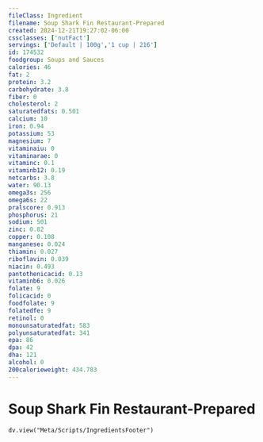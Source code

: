 ```yaml
---
fileClass: Ingredient
filename: Soup Shark Fin Restaurant-Prepared
created: 2024-12-21T19:27:02-06:00
cssclasses: ['nutFact']
servings: ['Default | 100g','1 cup | 216']
id: 174532
foodgroup: Soups and Sauces
calories: 46
fat: 2
protein: 3.2
carbohydrate: 3.8
fiber: 0
cholesterol: 2
saturatedfats: 0.501
calcium: 10
iron: 0.94
potassium: 53
magnesium: 7
vitaminaiu: 0
vitaminarae: 0
vitaminc: 0.1
vitaminb12: 0.19
netcarbs: 3.8
water: 90.13
omega3s: 256
omega6s: 22
pralscore: 0.913
phosphorus: 21
sodium: 501
zinc: 0.82
copper: 0.108
manganese: 0.024
thiamin: 0.027
riboflavin: 0.039
niacin: 0.493
pantothenicacid: 0.13
vitaminb6: 0.026
folate: 9
folicacid: 0
foodfolate: 9
folatedfe: 9
retinol: 0
monounsaturatedfat: 583
polyunsaturatedfat: 341
epa: 86
dpa: 42
dha: 121
alcohol: 0
200calorieweight: 434.783
---
```


# Soup Shark Fin Restaurant-Prepared

```dataviewjs
dv.view("Meta/Scripts/IngredientsFooter")
```